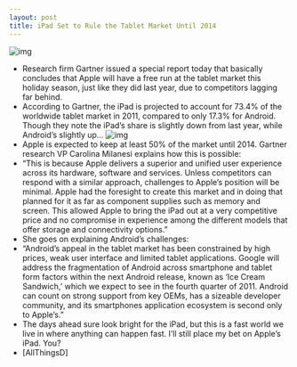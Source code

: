 ```yaml
---
layout: post
title: iPad Set to Rule the Tablet Market Until 2014
---
```

![img](http://media.idownloadblog.com/wp-content/uploads/2011/09/ipad-king-crown-e1316724242466.jpg)
* Research firm Gartner issued a special report today that basically concludes that Apple will have a free run at the tablet market this holiday season, just like they did last year, due to competitors lagging far behind.
* According to Gartner, the iPad is projected to account for 73.4% of the worldwide tablet market in 2011, compared to only 17.3% for Android. Though they note the iPad’s share is slightly down from last year, while Android’s slightly up…
![img](http://media.idownloadblog.com/wp-content/uploads/2011/09/tablet-market-table.png)
* Apple is expected to keep at least 50% of the market until 2014. Gartner research VP Carolina Milanesi explains how this is possible:
* “This is because Apple delivers a superior and unified user experience across its hardware, software and services. Unless competitors can respond with a similar approach, challenges to Apple’s position will be minimal. Apple had the foresight to create this market and in doing that planned for it as far as component supplies such as memory and screen. This allowed Apple to bring the iPad out at a very competitive price and no compromise in experience among the different models that offer storage and connectivity options.”
* She goes on explaining Android’s challenges:
* “Android’s appeal in the tablet market has been constrained by high prices, weak user interface and limited tablet applications. Google will address the fragmentation of Android across smartphone and tablet form factors within the next Android release, known as ‘Ice Cream Sandwich,’ which we expect to see in the fourth quarter of 2011. Android can count on strong support from key OEMs, has a sizeable developer community, and its smartphones application ecosystem is second only to Apple’s.”
* The days ahead sure look bright for the iPad, but this is a fast world we live in where anything can happen fast. I’ll still place my bet on Apple’s iPad. You?
* [AllThingsD]

